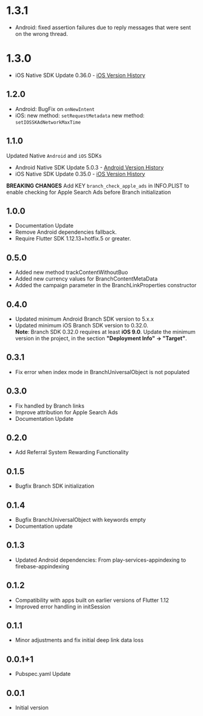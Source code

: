 # 1.3.1
* Android: fixed assertion failures due to reply messages that were sent on the wrong thread.

# 1.3.0
* iOS Native SDK Update 0.36.0 - [iOS Version History](https://help.branch.io/developers-hub/docs/ios-version-history)

## 1.2.0
* Android: BugFix on ```onNewIntent```
* iOS:     new method: ```setRequestMetadata```
           new method: ```setIOSSKAdNetworkMaxTime```
## 1.1.0
Updated Native ```Android``` and ```iOS``` SDKs
* Android Native SDK Update 5.0.3 - [Android Version History](https://help.branch.io/developers-hub/docs/android-version-history)
* iOS Native SDK Update 0.35.0 - [iOS Version History](https://help.branch.io/developers-hub/docs/ios-version-history)

 __BREAKING CHANGES__
Add KEY ```branch_check_apple_ads``` in INFO.PLIST  to enable checking for Apple Search Ads before Branch initialization

## 1.0.0
* Documentation Update
* Remove Android dependencies fallback.
* Require Flutter SDK 1.12.13+hotfix.5 or greater.
## 0.5.0
* Added new method trackContentWithoutBuo
* Added new currency values for BranchContentMetaData
* Added the campaign parameter in the BranchLinkProperties constructor
## 0.4.0
* Updated minimum Android Branch SDK version to 5.x.x
* Updated minimum iOS Branch SDK version to 0.32.0.<br/>
  **Note**: Branch SDK 0.32.0 requires at least **iOS 9.0**. Update the minimum version in the project, in the section **"Deployment Info" -> "Target"**.
## 0.3.1
* Fix error when index mode in BranchUniversalObject is not populated
## 0.3.0
* Fix handled by Branch links
* Improve attribution for Apple Search Ads
* Documentation Update
## 0.2.0
* Add Referral System Rewarding Functionality
## 0.1.5
* Bugfix Branch SDK initialization
## 0.1.4
* Bugfix BranchUniversalObject with keywords empty
* Documentation update
## 0.1.3
* Updated Android dependencies: From play-services-appindexing to firebase-appindexing
## 0.1.2
* Compatibility with apps built on earlier versions of Flutter 1.12
* Improved error handling in initSession
## 0.1.1
* Minor adjustments and fix initial deep link data loss
## 0.0.1+1
* Pubspec.yaml Update
## 0.0.1
* Initial version